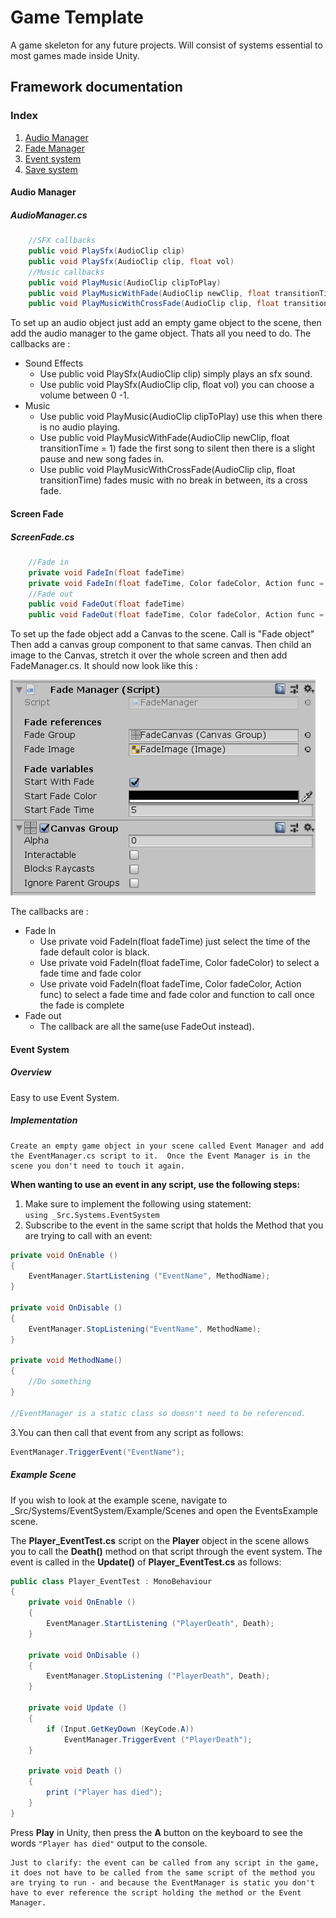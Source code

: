 # Game Template

A game skeleton for any future projects. Will consist of systems essential to most games made inside Unity.

## Framework documentation

### Index  

1. [Audio Manager](#Audio-Manager)
2. [Fade Manager](#Screen-Fade)
3. [Event system](#Event-System)
4. [Save system](#Save-System)

#### Audio Manager

##### AudioManager.cs

```cs
    //SFX callbacks
    public void PlaySfx(AudioClip clip)
    public void PlaySfx(AudioClip clip, float vol)  
    //Music callbacks
    public void PlayMusic(AudioClip clipToPlay)
    public void PlayMusicWithFade(AudioClip newClip, float transitionTime = 1)
    public void PlayMusicWithCrossFade(AudioClip clip, float transitionTime)
```

To set up an audio object just add an empty game object to the scene, then add the audio manager to the game object. Thats all you need to do. The callbacks are :

- Sound Effects
  - Use public void PlaySfx(AudioClip clip) simply plays an sfx sound.
  - Use public void PlaySfx(AudioClip clip, float vol) you can choose a volume between 0 -1.  
- Music
  - Use public void PlayMusic(AudioClip clipToPlay) use this when there is no audio playing.
  - Use public void PlayMusicWithFade(AudioClip newClip, float transitionTime = 1) fade the first song to silent then there is a slight pause and new song fades in.
  - Use public void PlayMusicWithCrossFade(AudioClip clip, float transitionTime) fades music with no break in between, its a cross fade.

#### Screen Fade

##### ScreenFade.cs

```cs
    //Fade in
    private void FadeIn(float fadeTime)
    private void FadeIn(float fadeTime, Color fadeColor, Action func = null)
    //Fade out
    public void FadeOut(float fadeTime)
    public void FadeOut(float fadeTime, Color fadeColor, Action func = null)
```

To set up the fade object add a Canvas to the scene. Call is "Fade object" Then add a canvas group component to that same canvas. Then child an image to the Canvas, stretch it over the whole screen and then add FadeManager.cs. It should now look like this :  

![FadeManager](./ReadMeFiles/FadeManager.PNG)

The callbacks are :

- Fade In
  - Use private void FadeIn(float fadeTime) just select the time of the fade default color is black.
  - Use private void FadeIn(float fadeTime, Color fadeColor) to select a fade time and fade color
  - Use private void FadeIn(float fadeTime, Color fadeColor, Action func) to select a fade time and fade color and function to call once the fade is complete
- Fade out
  - The callback are all the same(use FadeOut instead).

#### Event System

##### Overview

Easy to use Event System.

##### Implementation

    Create an empty game object in your scene called Event Manager and add the EventManager.cs script to it.  Once the Event Manager is in the scene you don't need to touch it again.

**When wanting to use an event in any script, use the following steps:**

1. Make sure to implement the following using statement:  
```using _Src.Systems.EventSystem```
2. Subscribe to the event in the same script that holds the Method that you are trying to call with an event:

```cs
private void OnEnable ()
{
    EventManager.StartListening ("EventName", MethodName);
}

private void OnDisable ()
{
    EventManager.StopListening("EventName", MethodName);
}

private void MethodName()
{
    //Do something
}

//EventManager is a static class so doesn't need to be referenced.
```

3.You can then call that event from any script as follows:

```cs
EventManager.TriggerEvent("EventName");
```

##### Example Scene

If you wish to look at the example scene, navigate to _Src/Systems/EventSystem/Example/Scenes and open the EventsExample scene.

The **Player_EventTest.cs** script on the **Player** object in the scene allows you to call the **Death()** method on that script through the event system.  The event is called in the **Update()** of **Player_EventTest.cs** as follows:

```cs
public class Player_EventTest : MonoBehaviour
{
    private void OnEnable ()
    {
        EventManager.StartListening ("PlayerDeath", Death);
    }

    private void OnDisable ()
    {
        EventManager.StopListening ("PlayerDeath", Death);
    }

    private void Update ()
    {
        if (Input.GetKeyDown (KeyCode.A))
            EventManager.TriggerEvent ("PlayerDeath");
    }

    private void Death ()
    {
        print ("Player has died");
    }
}
```

Press **Play** in Unity, then press the **A** button on the keyboard to see the words `"Player has died"` output to the console.

    Just to clarify: the event can be called from any script in the game, it does not have to be called from the same script of the method you are trying to run - and because the EventManager is static you don't have to ever reference the script holding the method or the Event Manager.
